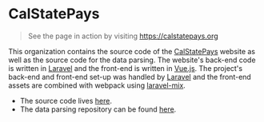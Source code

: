 # CalStatePays

> See the page in action by visiting https://calstatepays.org

This organization contains the source code of the [CalStatePays](https://calstatepays.org) website as well as the source code for the data parsing.
The website's back-end code is written in [Laravel](https://laravel.com/docs/5.4) and the front-end is written in [Vue.js](https://v2.vuejs.org/v2/guide/). The project's
back-end and front-end set-up was handled by [Laravel](https://laravel.com/docs/5.4) and the front-end assets are combined with webpack using
[laravel-mix](https://laravel-mix.com).

+ The source code lives [here](https://github.com/CalStatePays/calstatepays).
+ The data parsing repository can be found [here](https://github.com/CalStatePays/calstatepays_data).
